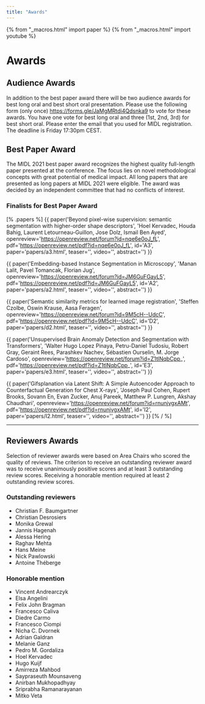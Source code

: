 ```yaml
---
title: "Awards"
---
```


{% from "_macros.html" import paper %}
{% from "_macros.html" import youtube %}

# Awards

## Audience Awards

In addition to the best paper award there will be two audience awards for best long oral and best short oral presentation. Please use the following form (only once) https://forms.gle/JaMgMRtdi4Qdsnka9 to vote for these awards. You have one vote for best long oral and three (1st, 2nd, 3rd) for best short oral. Please enter the email that you used for MIDL registration. The deadline is Friday 17:30pm CEST. 

## Best Paper Award

The MIDL 2021 best paper award recognizes the highest quality full-length paper presented at the conference. The focus lies on novel methodological concepts with great potential of medical impact. All long papers that are presented as long papers at MIDL 2021 were eligible. The award was decided by an independent committee that had no conflicts of interest.

### Finalists for Best Paper Award
[% .papers %]
{{ paper('Beyond pixel-wise supervision: semantic segmentation with higher-order shape descriptors',
        'Hoel Kervadec, Houda Bahig, Laurent Letourneau-Guillon, Jose Dolz, Ismail Ben Ayed',
        openreview='https://openreview.net/forum?id=nqe6e0oJ_fL',
        pdf='https://openreview.net/pdf?id=nqe6e0oJ_fL',
        id='A3',
        paper='papers/a3.html',
        teaser='',
        video='',
        abstract='')
}}

{{ paper('Embedding-based Instance Segmentation in Microscopy',
        'Manan Lalit, Pavel Tomancak, Florian Jug',
        openreview='https://openreview.net/forum?id=JM6GuFGayL5',
        pdf='https://openreview.net/pdf?id=JM6GuFGayL5',
        id='A2',
        paper='papers/a2.html',
        teaser='',
        video='',
        abstract='')
}}

{{ paper('Semantic similarity metrics for learned image registration',
        'Steffen Czolbe, Oswin Krause, Aasa Feragen',
        openreview='https://openreview.net/forum?id=9M5cH--UdcC',
        pdf='https://openreview.net/pdf?id=9M5cH--UdcC',
        id='D2',
        paper='papers/d2.html',
        teaser='',
        video='',
        abstract='')
}}

{{ paper('Unsupervised Brain Anomaly Detection and Segmentation with Transformers',
        'Walter Hugo Lopez Pinaya, Petru-Daniel Tudosiu, Robert Gray, Geraint Rees, Parashkev Nachev, Sébastien Ourselin, M. Jorge Cardoso',
        openreview='https://openreview.net/forum?id=Z1tlNqbCpp_',
        pdf='https://openreview.net/pdf?id=Z1tlNqbCpp_',
        id='E3',
        paper='papers/e3.html',
        teaser='',
        video='',
        abstract='')
}}

{{ paper('Gifsplanation via Latent Shift: A Simple Autoencoder Approach to Counterfactual Generation for Chest X-rays',
        'Joseph Paul Cohen, Rupert Brooks, Sovann En, Evan Zucker, Anuj Pareek, Matthew P. Lungren, Akshay Chaudhari',
        openreview='https://openreview.net/forum?id=rnunjvgxAMt',
        pdf='https://openreview.net/pdf?id=rnunjvgxAMt',
        id='I2',
        paper='papers/I2.html',
        teaser='',
        video='',
        abstract='')
}}
[% / %]

---

## Reviewers Awards

Selection of reviewer awards were based on Area Chairs who scored the quality of reviews. The criterion to receive an outstanding reviewer award was to receive unanimously positive scores and at least 3 outstanding review scores. Receiving a honorable mention required at least 2 outstanding review scores.

### Outstanding reviewers
* Christian F. Baumgartner
* Christian Desrosiers
* Monika Grewal
* Jannis Hagenah
* Alessa Hering
* Raghav Mehta
* Hans Meine
* Nick Pawlowski
* Antoine Théberge

### Honorable mention
* Vincent Andrearczyk
* Elsa Angelini
* Felix John Bragman
* Francesco Caliva
* Diedre Carmo
* Francesco Ciompi
* Nicha C. Dvornek
* Adrian Galdran
* Melanie Ganz
* Pedro M. Gordaliza
* Hoel Kervadec
* Hugo Kuijf
* Amirreza Mahbod
* Saypraseuth Mounsaveng
* Anirban Mukhopadhyay
* Sriprabha Ramanarayanan
* Mitko Veta

